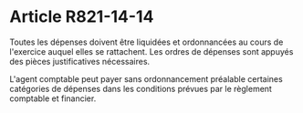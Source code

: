 # Article R821-14-14

<p>Toutes les dépenses doivent être liquidées et ordonnancées au cours de l'exercice auquel elles se rattachent. Les ordres de dépenses sont appuyés des pièces justificatives nécessaires.</p><p>L'agent comptable peut payer sans ordonnancement préalable certaines catégories de dépenses dans les conditions prévues par le règlement comptable et financier.</p>